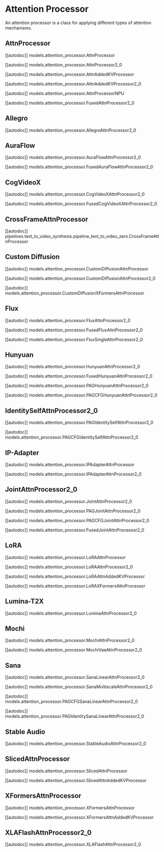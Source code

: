 <!--Copyright 2024 The HuggingFace Team. All rights reserved.

Licensed under the Apache License, Version 2.0 (the "License"); you may not use this file except in compliance with
the License. You may obtain a copy of the License at

http://www.apache.org/licenses/LICENSE-2.0

Unless required by applicable law or agreed to in writing, software distributed under the License is distributed on
an "AS IS" BASIS, WITHOUT WARRANTIES OR CONDITIONS OF ANY KIND, either express or implied. See the License for the
specific language governing permissions and limitations under the License.
-->

# Attention Processor

An attention processor is a class for applying different types of attention mechanisms.

## AttnProcessor

[[autodoc]] models.attention_processor.AttnProcessor

[[autodoc]] models.attention_processor.AttnProcessor2_0

[[autodoc]] models.attention_processor.AttnAddedKVProcessor

[[autodoc]] models.attention_processor.AttnAddedKVProcessor2_0

[[autodoc]] models.attention_processor.AttnProcessorNPU

[[autodoc]] models.attention_processor.FusedAttnProcessor2_0

## Allegro

[[autodoc]] models.attention_processor.AllegroAttnProcessor2_0

## AuraFlow

[[autodoc]] models.attention_processor.AuraFlowAttnProcessor2_0

[[autodoc]] models.attention_processor.FusedAuraFlowAttnProcessor2_0

## CogVideoX

[[autodoc]] models.attention_processor.CogVideoXAttnProcessor2_0

[[autodoc]] models.attention_processor.FusedCogVideoXAttnProcessor2_0

## CrossFrameAttnProcessor

[[autodoc]] pipelines.text_to_video_synthesis.pipeline_text_to_video_zero.CrossFrameAttnProcessor

## Custom Diffusion

[[autodoc]] models.attention_processor.CustomDiffusionAttnProcessor

[[autodoc]] models.attention_processor.CustomDiffusionAttnProcessor2_0

[[autodoc]] models.attention_processor.CustomDiffusionXFormersAttnProcessor

## Flux

[[autodoc]] models.attention_processor.FluxAttnProcessor2_0

[[autodoc]] models.attention_processor.FusedFluxAttnProcessor2_0

[[autodoc]] models.attention_processor.FluxSingleAttnProcessor2_0

## Hunyuan

[[autodoc]] models.attention_processor.HunyuanAttnProcessor2_0

[[autodoc]] models.attention_processor.FusedHunyuanAttnProcessor2_0

[[autodoc]] models.attention_processor.PAGHunyuanAttnProcessor2_0

[[autodoc]] models.attention_processor.PAGCFGHunyuanAttnProcessor2_0

## IdentitySelfAttnProcessor2_0

[[autodoc]] models.attention_processor.PAGIdentitySelfAttnProcessor2_0

[[autodoc]] models.attention_processor.PAGCFGIdentitySelfAttnProcessor2_0

## IP-Adapter

[[autodoc]] models.attention_processor.IPAdapterAttnProcessor

[[autodoc]] models.attention_processor.IPAdapterAttnProcessor2_0

## JointAttnProcessor2_0

[[autodoc]] models.attention_processor.JointAttnProcessor2_0

[[autodoc]] models.attention_processor.PAGJointAttnProcessor2_0

[[autodoc]] models.attention_processor.PAGCFGJointAttnProcessor2_0

[[autodoc]] models.attention_processor.FusedJointAttnProcessor2_0

## LoRA

[[autodoc]] models.attention_processor.LoRAAttnProcessor

[[autodoc]] models.attention_processor.LoRAAttnProcessor2_0

[[autodoc]] models.attention_processor.LoRAAttnAddedKVProcessor

[[autodoc]] models.attention_processor.LoRAXFormersAttnProcessor

## Lumina-T2X

[[autodoc]] models.attention_processor.LuminaAttnProcessor2_0

## Mochi

[[autodoc]] models.attention_processor.MochiAttnProcessor2_0

[[autodoc]] models.attention_processor.MochiVaeAttnProcessor2_0

## Sana

[[autodoc]] models.attention_processor.SanaLinearAttnProcessor2_0

[[autodoc]] models.attention_processor.SanaMultiscaleAttnProcessor2_0

[[autodoc]] models.attention_processor.PAGCFGSanaLinearAttnProcessor2_0

[[autodoc]] models.attention_processor.PAGIdentitySanaLinearAttnProcessor2_0

## Stable Audio

[[autodoc]] models.attention_processor.StableAudioAttnProcessor2_0

## SlicedAttnProcessor

[[autodoc]] models.attention_processor.SlicedAttnProcessor

[[autodoc]] models.attention_processor.SlicedAttnAddedKVProcessor

## XFormersAttnProcessor

[[autodoc]] models.attention_processor.XFormersAttnProcessor

[[autodoc]] models.attention_processor.XFormersAttnAddedKVProcessor

## XLAFlashAttnProcessor2_0

[[autodoc]] models.attention_processor.XLAFlashAttnProcessor2_0

